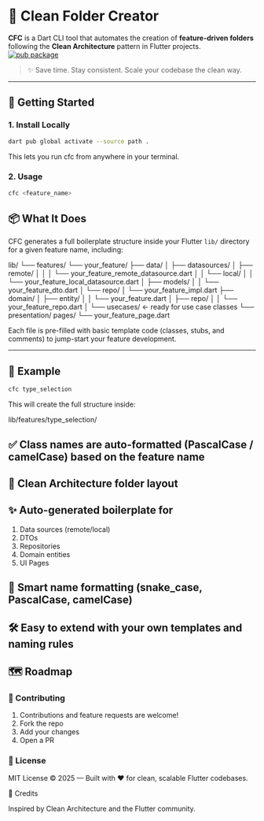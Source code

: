 # 🧼 Clean Folder Creator

**CFC** is a Dart CLI tool that automates the creation of **feature-driven folders** following the **Clean Architecture** pattern in Flutter projects.  
[![pub package](https://img.shields.io/pub/v/cfc.svg)](https://pub.dev/packages/cfc)

> ✨ Save time. Stay consistent. Scale your codebase the clean way.
---

## 🚀 Getting Started

### 1. Install Locally

```bash
dart pub global activate --source path .
```

This lets you run cfc from anywhere in your terminal.

### 2. Usage

```bash
cfc <feature_name>
```

## 📦 What It Does

CFC generates a full boilerplate structure inside your Flutter `lib/` directory for a given feature name, including:  

lib/
└── features/
    └── your_feature/
    ├── data/
    │ ├── datasources/
    │ ├── remote/
    │ │ │ └── your_feature_remote_datasource.dart
    │ │ └── local/
    │ │ └── your_feature_local_datasource.dart
    │ ├── models/
    │ │ └── your_feature_dto.dart
    │ └── repo/
    │ └── your_feature_impl.dart
    ├── domain/
    │ ├── entity/
    │ │ └── your_feature.dart
    │ ├── repo/
    │ │ └── your_feature_repo.dart
    │ └── usecases/ ← ready for use case classes
    └── presentation/
         pages/
        └── your_feature_page.dart
  
Each file is pre-filled with basic template code (classes, stubs, and comments) to jump-start your feature development.
  
---

## 📌 Example

```bash
cfc type_selection
```

This will create the full structure inside:

lib/features/type_selection/

## ✅ Class names are auto-formatted (PascalCase / camelCase) based on the feature name

## 🔧 Clean Architecture folder layout

## ✨ Auto-generated boilerplate for

1) Data sources (remote/local)
2) DTOs
3) Repositories
4) Domain entities
5) UI Pages

## 🧠 Smart name formatting (snake_case, PascalCase, camelCase)

## 🛠 Easy to extend with your own templates and naming rules

## 🗺 Roadmap
  
### 🤝 Contributing

1) Contributions and feature requests are welcome!
2) Fork the repo
3) Add your changes
4) Open a PR
  
### 📄 License

MIT License © 2025 — Built with ❤️ for clean, scalable Flutter codebases.

🙌 Credits

Inspired by Clean Architecture and the Flutter community.
